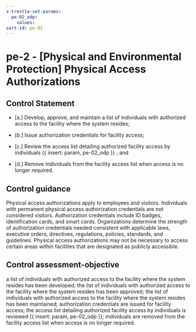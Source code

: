 ```yaml
---
x-trestle-set-params:
  pe-02_odp:
    values:
sort-id: pe-02
---
```


# pe-2 - \[Physical and Environmental Protection\] Physical Access Authorizations

## Control Statement

- \[a.\] Develop, approve, and maintain a list of individuals with authorized access to the facility where the system resides;

- \[b.\] Issue authorization credentials for facility access;

- \[c.\] Review the access list detailing authorized facility access by individuals {{ insert: param, pe-02_odp }} ; and

- \[d.\] Remove individuals from the facility access list when access is no longer required.

## Control guidance

Physical access authorizations apply to employees and visitors. Individuals with permanent physical access authorization credentials are not considered visitors. Authorization credentials include ID badges, identification cards, and smart cards. Organizations determine the strength of authorization credentials needed consistent with applicable laws, executive orders, directives, regulations, policies, standards, and guidelines. Physical access authorizations may not be necessary to access certain areas within facilities that are designated as publicly accessible.

## Control assessment-objective

a list of individuals with authorized access to the facility where the system resides has been developed;
the list of individuals with authorized access to the facility where the system resides has been approved;
the list of individuals with authorized access to the facility where the system resides has been maintained;
authorization credentials are issued for facility access;
the access list detailing authorized facility access by individuals is reviewed {{ insert: param, pe-02_odp }};
individuals are removed from the facility access list when access is no longer required.
